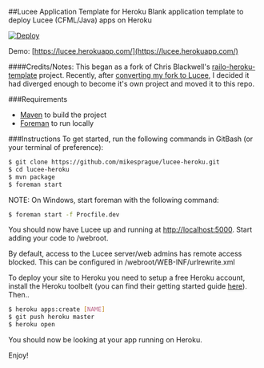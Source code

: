 ##Lucee Application Template for Heroku
Blank application template to deploy Lucee (CFML/Java) apps on Heroku

[![Deploy](https://www.herokucdn.com/deploy/button.png)](https://heroku.com/deploy)

Demo: [https://lucee.herokuapp.com/](https://lucee.herokuapp.com/)

####Credits/Notes:
This began as a fork of Chris Blackwell's [railo-heroku-template](https://github.com/d1rtym0nk3y/railo-heroku-template) project. Recently, after [converting my fork to Lucee](https://github.com/mikesprague/lucee-heroku-template), I decided it had diverged enough to become it's own project and moved it to this repo. 

###Requirements
* [Maven](http://maven.apache.org/) to build the project
* [Foreman](https://github.com/ddollar/foreman) to run locally

###Instructions
To get started, run the following commands in GitBash (or your terminal of preference):

```bash
$ git clone https://github.com/mikesprague/lucee-heroku.git
$ cd lucee-heroku
$ mvn package
$ foreman start
```
NOTE: On Windows, start foreman with the following command: 
```bash
$ foreman start -f Procfile.dev
```

You should now have Lucee up and running at [http://localhost:5000](http://localhost:5000).
Start adding your code to /webroot.

By default, access to the Lucee server/web admins has remote access blocked. This can be 
configured in /webroot/WEB-INF/urlrewrite.xml

To deploy your site to Heroku you need to setup a free Heroku account, install the Heroku toolbelt (you can find their getting started guide [here](https://devcenter.heroku.com/articles/quickstart)). Then..

```bash
$ heroku apps:create [NAME]
$ git push heroku master
$ heroku open
```

You should now be looking at your app running on Heroku.

Enjoy!
